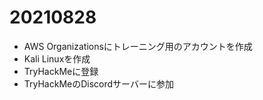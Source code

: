 # 20210828

* AWS Organizationsにトレーニング用のアカウントを作成
* Kali Linuxを作成
* TryHackMeに登録
* TryHackMeのDiscordサーバーに参加
